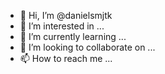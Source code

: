 - 👋 Hi, I’m @danielsmjtk
- 👀 I’m interested in ...
- 🌱 I’m currently learning ...
- 💞️ I’m looking to collaborate on ...
- 📫 How to reach me ...

<!---
danielsmjtk/danielsmjtk is a ✨ special ✨ repository because its `README.md` (this file) appears on your GitHub profile.
You can click the Preview link to take a look at your changes.
--->
